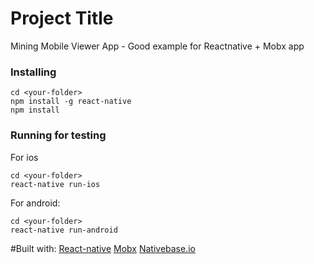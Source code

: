 # Project Title
Mining Mobile Viewer App - Good example for Reactnative + Mobx app

### Installing

```
cd <your-folder>
npm install -g react-native
npm install
```

### Running for testing
For ios
```
cd <your-folder>
react-native run-ios
```

For android:
```
cd <your-folder>
react-native run-android
```

#Built with:
[React-native](https://facebook.github.io/react-native/)
[Mobx](https://github.com/mobxjs/mobx)
[Nativebase.io](https://nativebase.io/)
